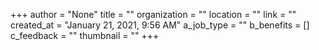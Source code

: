 +++
author = "None"
title = ""
organization = ""
location = ""
link = ""
created_at = "January 21, 2021, 9:56 AM"
a_job_type = ""
b_benefits = []
c_feedback = ""
thumbnail = ""
+++
